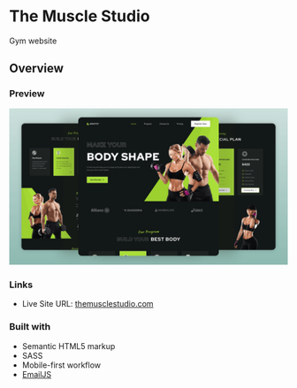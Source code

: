 # The Muscle Studio

Gym website

## Overview

### Preview

![preview img](./preview.png)

### Links

- Live Site URL: [themusclestudio.com](https://wilsonfrancisco.github.io/the-muscle-studio/)

### Built with

- Semantic HTML5 markup
- SASS
- Mobile-first workflow
- [EmailJS](https://emailjs.com)
